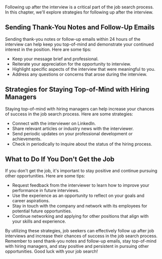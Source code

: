 
Following up after the interview is a critical part of the job search process. In this chapter, we'll explore strategies for following up after the interview.

Sending Thank-You Notes and Follow-Up Emails
--------------------------------------------

Sending thank-you notes or follow-up emails within 24 hours of the interview can help keep you top-of-mind and demonstrate your continued interest in the position. Here are some tips:

* Keep your message brief and professional.
* Reiterate your appreciation for the opportunity to interview.
* Highlight specific aspects of the interview that were meaningful to you.
* Address any questions or concerns that arose during the interview.

Strategies for Staying Top-of-Mind with Hiring Managers
-------------------------------------------------------

Staying top-of-mind with hiring managers can help increase your chances of success in the job search process. Here are some strategies:

* Connect with the interviewer on LinkedIn.
* Share relevant articles or industry news with the interviewer.
* Send periodic updates on your professional development or achievements.
* Check in periodically to inquire about the status of the hiring process.

What to Do If You Don't Get the Job
-----------------------------------

If you don't get the job, it's important to stay positive and continue pursuing other opportunities. Here are some tips:

* Request feedback from the interviewer to learn how to improve your performance in future interviews.
* Use the experience as an opportunity to reflect on your goals and career aspirations.
* Stay in touch with the company and network with its employees for potential future opportunities.
* Continue networking and applying for other positions that align with your skills and experience.

By utilizing these strategies, job seekers can effectively follow up after job interviews and increase their chances of success in the job search process. Remember to send thank-you notes and follow-up emails, stay top-of-mind with hiring managers, and stay positive and persistent in pursuing other opportunities. Good luck with your job search!
